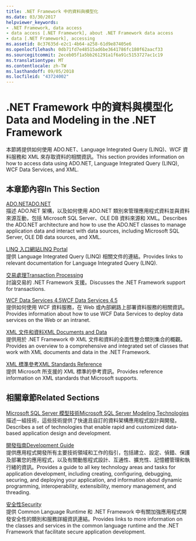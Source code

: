 ```yaml
---
title: .NET Framework 中的資料與模型化
ms.date: 03/30/2017
helpviewer_keywords:
- .NET Framework, data access
- data access [.NET Framework], about .NET Framework data access
- data [.NET Framework], accessing
ms.assetid: 8c37635d-e2c1-4b64-a258-61d9e87405e6
ms.openlocfilehash: 0db71fd7e48515ad6be3641786fc180f62aacf33
ms.sourcegitcommit: 2eceb05f1a5bb261291a1f6a91c5153727ac1c19
ms.translationtype: MT
ms.contentlocale: zh-TW
ms.lasthandoff: 09/05/2018
ms.locfileid: "43724002"
---
```

# <a name="data-and-modeling-in-the-net-framework"></a><span data-ttu-id="34f55-102">.NET Framework 中的資料與模型化</span><span class="sxs-lookup"><span data-stu-id="34f55-102">Data and Modeling in the .NET Framework</span></span>
<span data-ttu-id="34f55-103">本節將提供如何使用 ADO.NET、Language Integrated Query (LINQ)、WCF 資料服務和 XML 來存取資料的相關資訊。</span><span class="sxs-lookup"><span data-stu-id="34f55-103">This section provides information on how to access data using ADO.NET, Language Integrated Query (LINQ), WCF Data Services, and XML.</span></span>  
  
## <a name="in-this-section"></a><span data-ttu-id="34f55-104">本章節內容</span><span class="sxs-lookup"><span data-stu-id="34f55-104">In This Section</span></span>  
 [<span data-ttu-id="34f55-105">ADO.NET</span><span class="sxs-lookup"><span data-stu-id="34f55-105">ADO.NET</span></span>](../../../docs/framework/data/adonet/index.md)  
 <span data-ttu-id="34f55-106">描述 ADO.NET 架構，以及如何使用 ADO.NET 類別來管理應用程式資料並與資料來源互動，包括 Microsoft SQL Server、OLE DB 資料來源和 XML。</span><span class="sxs-lookup"><span data-stu-id="34f55-106">Describes the ADO.NET architecture and how to use the ADO.NET classes to manage application data and interact with data sources, including Microsoft SQL Server, OLE DB data sources, and XML.</span></span>  
  
 [<span data-ttu-id="34f55-107">LINQ 入口網站</span><span class="sxs-lookup"><span data-stu-id="34f55-107">LINQ Portal</span></span>](https://msdn.microsoft.com/library/6eb15c76-4ee6-4146-981e-b3429a945e6f)  
 <span data-ttu-id="34f55-108">提供 Language Integrated Query (LINQ) 相關文件的連結。</span><span class="sxs-lookup"><span data-stu-id="34f55-108">Provides links to relevant documentation for Language Integrated Query (LINQ).</span></span>  
  
 [<span data-ttu-id="34f55-109">交易處理</span><span class="sxs-lookup"><span data-stu-id="34f55-109">Transaction Processing</span></span>](../../../docs/framework/data/transactions/index.md)  
 <span data-ttu-id="34f55-110">討論交易的 .NET Framework 支援。</span><span class="sxs-lookup"><span data-stu-id="34f55-110">Discusses the .NET Framework support for transactions.</span></span>  
  
 [<span data-ttu-id="34f55-111">WCF Data Services 4.5</span><span class="sxs-lookup"><span data-stu-id="34f55-111">WCF Data Services 4.5</span></span>](../../../docs/framework/data/wcf/index.md)  
 <span data-ttu-id="34f55-112">提供如何使用 WCF 資料服務，在 Web 或內部網路上部署資料服務的相關資訊。</span><span class="sxs-lookup"><span data-stu-id="34f55-112">Provides information about how to use WCF Data Services to deploy data services on the Web or an intranet.</span></span>  
  
 [<span data-ttu-id="34f55-113">XML 文件和資料</span><span class="sxs-lookup"><span data-stu-id="34f55-113">XML Documents and Data</span></span>](../../../docs/standard/data/xml/index.md)  
 <span data-ttu-id="34f55-114">提供用於 .NET Framework 中 XML 文件和資料的全面性整合類別集合的概觀。</span><span class="sxs-lookup"><span data-stu-id="34f55-114">Provides an overview to a comprehensive and integrated set of classes that work with XML documents and data in the .NET Framework.</span></span>  
  
 [<span data-ttu-id="34f55-115">XML 標準參考</span><span class="sxs-lookup"><span data-stu-id="34f55-115">XML Standards Reference</span></span>](https://msdn.microsoft.com/library/79c78508-c9d0-423a-a00f-672e855de401)  
 <span data-ttu-id="34f55-116">提供 Microsoft 所支援的 XML 標準的參考資訊。</span><span class="sxs-lookup"><span data-stu-id="34f55-116">Provides reference information on XML standards that Microsoft supports.</span></span>  
  
## <a name="related-sections"></a><span data-ttu-id="34f55-117">相關章節</span><span class="sxs-lookup"><span data-stu-id="34f55-117">Related Sections</span></span>  
 [<span data-ttu-id="34f55-118">Microsoft SQL Server 模型技術</span><span class="sxs-lookup"><span data-stu-id="34f55-118">Microsoft SQL Server Modeling Technologies</span></span>](https://go.microsoft.com/fwlink/?LinkId=193039)  
 <span data-ttu-id="34f55-119">描述一組技術，這些技術提供了快速且自訂的資料架構應用程式設計與開發。</span><span class="sxs-lookup"><span data-stu-id="34f55-119">Describes a set of technologies that enable rapid and customized data-based application design and development.</span></span>  
  
 [<span data-ttu-id="34f55-120">開發指南</span><span class="sxs-lookup"><span data-stu-id="34f55-120">Development Guide</span></span>](../../../docs/framework/development-guide.md)  
 <span data-ttu-id="34f55-121">提供應用程式開發所有主要技術領域和工作的指引，包括建立、設定、偵錯、保護及部署您的應用程式，以及有關動態程式設計、互通性、擴充性、記憶體管理和執行緒的資訊。</span><span class="sxs-lookup"><span data-stu-id="34f55-121">Provides a guide to all key technology areas and tasks for application development, including creating, configuring, debugging, securing, and deploying your application, and information about dynamic programming, interoperability, extensibility, memory management, and threading.</span></span>  
  
 [<span data-ttu-id="34f55-122">安全性</span><span class="sxs-lookup"><span data-stu-id="34f55-122">Security</span></span>](../../../docs/standard/security/index.md)  
 <span data-ttu-id="34f55-123">提供 Common Language Runtime 和 .NET Framework 中有關加強應用程式開發安全性的類別和服務詳細資訊連結。</span><span class="sxs-lookup"><span data-stu-id="34f55-123">Provides links to more information on the classes and services in the common language runtime and the .NET Framework that facilitate secure application development.</span></span>

